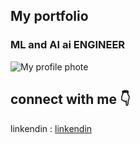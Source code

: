 ## My portfolio 

### ML and AI ai ENGINEER

![My profile phote](https://elearn.nptel.ac.in/wp-content/uploads/2024/05/shutterstock_256649974-scaled.jpg?v=c86ee0d9d7ed)

## connect with me 👇

linkendin : [linkendin](https://www.linkedin.com/in/charlton-zulu-897ab8270/)
